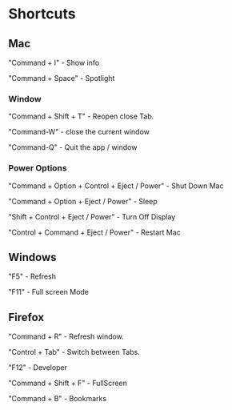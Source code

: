 # Shortcuts

## Mac

"Command + I" - Show info

"Command + Space" - Spotlight

### Window

"Command + Shift + T" - Reopen close Tab.

"Command-W" - close the current window

"Command-Q" - Quit the app / window

### Power Options

"Command + Option + Control + Eject / Power" - Shut Down Mac

"Command + Option + Eject / Power" - Sleep

"Shift + Control + Eject / Power" - Turn Off Display

"Control + Command + Eject / Power" - Restart Mac


## Windows

"F5" - Refresh

"F11" - Full screen Mode

## Firefox

"Command + R" - Refresh window.

"Control + Tab" - Switch between Tabs.

"F12" - Developer

"Command + Shift + F" - FullScreen

"Command + B" - Bookmarks

